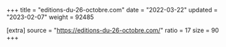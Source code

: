 +++
title = "editions-du-26-octobre.com"
date = "2022-03-22"
updated = "2023-02-07"
weight = 92485

[extra]
source = "https://editions-du-26-octobre.com/"
ratio = 17
size = 90
+++
